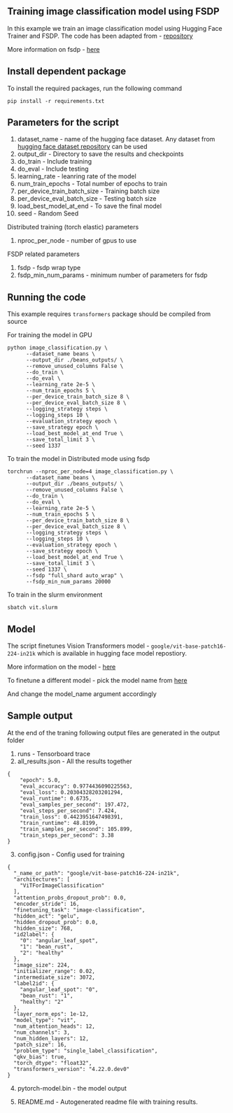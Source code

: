 ## Training image classification model using FSDP

In this example we train an image classification model using Hugging Face Trainer and FSDP. The code has been adapted from - [repository](https://github.com/huggingface/transformers/blob/main/examples/pytorch/image-classification/run_image_classification.py)

More information on fsdp - [here](https://pytorch.org/blog/introducing-pytorch-fully-sharded-data-parallel-api/)

## Install dependent package

To install the required packages, run the following command

```
pip install -r requirements.txt
```

## Parameters for the script

1. dataset_name - name of the hugging face dataset. Any dataset from [hugging face dataset repository](https://huggingface.co/datasets) can be used
2. output_dir - Directory to save the results and checkpoints
3. do_train - Include training
4. do_eval - Include testing
5. learning_rate - leanring rate of the model
6. num_train_epochs - Total number of epochs to train
7. per_device_train_batch_size - Training batch size
8. per_device_eval_batch_size - Testing batch size
9. load_best_model_at_end - To save the final model
10. seed - Random Seed

Distributed training (torch elastic) parameters

1. nproc_per_node - number of gpus to use

FSDP related parameters

1. fsdp - fsdp wrap type 
2. fsdp_min_num_params - minimum number of parameters for fsdp

## Running the code

This example requires `transformers` package should be compiled from source

For training the model in GPU

```
python image_classification.py \
      --dataset_name beans \
      --output_dir ./beans_outputs/ \
      --remove_unused_columns False \
      --do_train \
      --do_eval \
      --learning_rate 2e-5 \
      --num_train_epochs 5 \
      --per_device_train_batch_size 8 \
      --per_device_eval_batch_size 8 \
      --logging_strategy steps \
      --logging_steps 10 \
      --evaluation_strategy epoch \
      --save_strategy epoch \
      --load_best_model_at_end True \
      --save_total_limit 3 \
      --seed 1337
```

To train the model in Distributed mode using fsdp

```
torchrun --nproc_per_node=4 image_classification.py \
      --dataset_name beans \
      --output_dir ./beans_outputs/ \
      --remove_unused_columns False \
      --do_train \
      --do_eval \
      --learning_rate 2e-5 \
      --num_train_epochs 5 \
      --per_device_train_batch_size 8 \
      --per_device_eval_batch_size 8 \
      --logging_strategy steps \
      --logging_steps 10 \
      --evaluation_strategy epoch \
      --save_strategy epoch \
      --load_best_model_at_end True \
      --save_total_limit 3 \
      --seed 1337 \
      --fsdp "full_shard auto_wrap" \
      --fsdp_min_num_params 20000
```


To train in the slurm environment

```
sbatch vit.slurm
```

## Model 

The script finetunes Vision Transformers model - `google/vit-base-patch16-224-in21k` which is available in hugging face model repostiory.

More information on the model - [here](https://huggingface.co/google/vit-base-patch16-224-in21k)

To finetune a different model - pick the model name from [here](https://huggingface.co/models)

And change the model_name argument accordingly


## Sample output

At the end of the traning following output files are generated in the output folder

1. runs - Tensorboard trace
2.  all_results.json - All the results together

```
{
    "epoch": 5.0,
    "eval_accuracy": 0.9774436090225563,
    "eval_loss": 0.20304328203201294,
    "eval_runtime": 0.6735,
    "eval_samples_per_second": 197.472,
    "eval_steps_per_second": 7.424,
    "train_loss": 0.4423951647498391,
    "train_runtime": 48.8199,
    "train_samples_per_second": 105.899,
    "train_steps_per_second": 3.38
}
```

3. config.json - Config used for training

```
{
  "_name_or_path": "google/vit-base-patch16-224-in21k",
  "architectures": [
    "ViTForImageClassification"
  ],
  "attention_probs_dropout_prob": 0.0,
  "encoder_stride": 16,
  "finetuning_task": "image-classification",
  "hidden_act": "gelu",
  "hidden_dropout_prob": 0.0,
  "hidden_size": 768,
  "id2label": {
    "0": "angular_leaf_spot",
    "1": "bean_rust",
    "2": "healthy"
  },
  "image_size": 224,
  "initializer_range": 0.02,
  "intermediate_size": 3072,
  "label2id": {
    "angular_leaf_spot": "0",
    "bean_rust": "1",
    "healthy": "2"
  },
  "layer_norm_eps": 1e-12,
  "model_type": "vit",
  "num_attention_heads": 12,
  "num_channels": 3,
  "num_hidden_layers": 12,
  "patch_size": 16,
  "problem_type": "single_label_classification",
  "qkv_bias": true,
  "torch_dtype": "float32",
  "transformers_version": "4.22.0.dev0"
}

```

4. pytorch-model.bin - the model output 

5. README.md - Autogenerated readme file with training results.